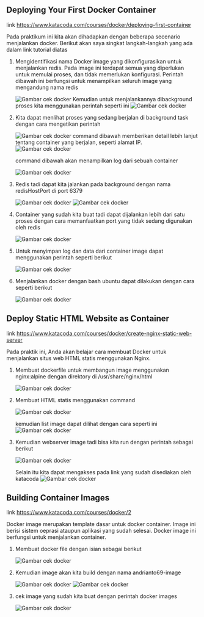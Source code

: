 ## Deploying Your First Docker Container
link https://www.katacoda.com/courses/docker/deploying-first-container

Pada praktikum ini kita akan dihadapkan dengan beberapa secenario menjalankan docker. Berikut akan saya singkat langkah-langkah yang ada dalam link tutorial diatas

1. Mengidentifikasi nama Docker image yang dikonfigurasikan untuk menjalankan redis. Pada image ini terdapat semua yang diperlukan untuk memulai proses, dan tidak memerlukan konfigurasi. Perintah dibawah ini berfungsi untuk menampilkan seluruh image yang mengandung nama redis

    ![Gambar cek docker](img/Screenshot_2.png)
Kemudian untuk menjalankannya dibackground proses kita menggunakan perintah seperti ini
    ![Gambar cek docker](img/Screenshot_3.png)

2. Kita dapat menlihat proses yang sedang berjalan di background task dengan cara mengetikan perintah

    ![Gambar cek docker](img/Screenshot_4.png)
command dibawah memberikan detail lebih lanjut tentang container yang berjalan, seperti alamat IP.
    ![Gambar cek docker](img/Screenshot_5.png)

    command dibawah akan menampilkan log dari sebuah container
    
    ![Gambar cek docker](img/Screenshot_6.png)

3. Redis tadi dapat kita jalankan pada background dengan nama redisHostPort di port 6379
    
    ![Gambar cek docker](img/Screenshot_7.png)
    ![Gambar cek docker](img/Screenshot_8.png)

4. Container yang sudah kita buat tadi dapat dijalankan lebih dari satu proses dengan cara memanfaatkan port yang tidak sedang digunakan oleh redis
    
    ![Gambar cek docker](img/Screenshot_9.png)

5. Untuk menyimpan log dan data dari container image dapat menggunakan perintah seperti berikut
    
    ![Gambar cek docker](img/Screenshot_10.png)

6. Menjalankan docker dengan bash ubuntu dapat dilakukan dengan cara seperti berikut
    
    ![Gambar cek docker](img/Screenshot_11.png)


## Deploy Static HTML Website as Container 
link https://www.katacoda.com/courses/docker/create-nginx-static-web-server

Pada praktik ini, Anda akan belajar cara membuat Docker untuk menjalankan situs web HTML statis menggunakan Nginx.

1. Membuat dockerfile untuk membangun image menggunakan nginx:alpine dengan direktory di /usr/share/nginx/html
    
    ![Gambar cek docker](img/Screenshot_12.png)

2. Membuat HTML statis menggunakan command

    ![Gambar cek docker](img/Screenshot_13.png)
    
    kemudian list image dapat dilihat dengan cara seperti ini
    ![Gambar cek docker](img/Screenshot_14.png)

3. Kemudian webserver image tadi bisa kita run dengan perintah sebagai berikut

    ![Gambar cek docker](img/Screenshot_15.png)
    
    Selain itu kita dapat mengakses pada link yang sudah disediakan oleh katacoda
    ![Gambar cek docker](img/Screenshot_16.png)


## Building Container Images 
link https://www.katacoda.com/courses/docker/2

Docker image merupakan template dasar untuk docker container. Image ini berisi sistem oeprasi ataupun aplikasi yang sudah selesai. Docker image ini berfungsi untuk menjalankan container.

1. Membuat docker file dengan isian sebagai berikut

    ![Gambar cek docker](img/Screenshot_17.png)

2. Kemudian image akan kita build dengan nama andrianto69-image

    ![Gambar cek docker](img/Screenshot_18.png)
    ![Gambar cek docker](img/Screenshot_19.png)

3. cek image yang sudah kita buat dengan perintah docker images

    ![Gambar cek docker](img/Screenshot_20.png)